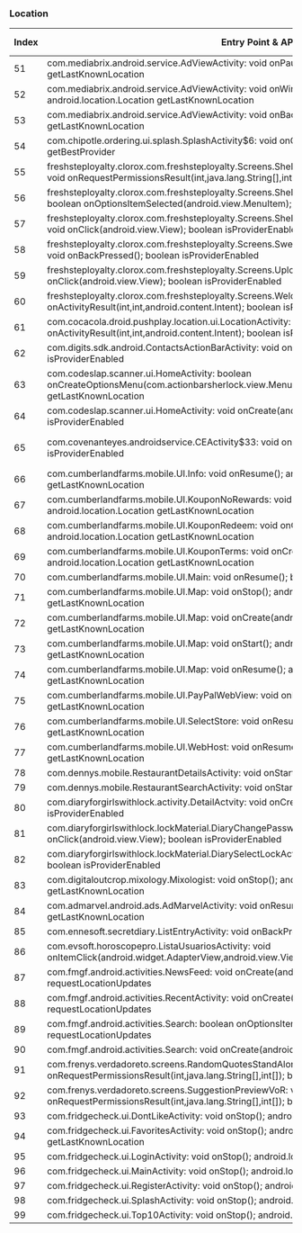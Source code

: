 ### Location
| Index | Entry Point & APIs | Screen shot | Resource id | Label |
| ------------- | ------------- | ------------- |-------------|-------------|
| 51 | com.mediabrix.android.service.AdViewActivity: void onPause(); android.location.Location getLastKnownLocation | ![](C:\Users\hfu\Documents\COSMOS\output\py\Play_win8\Lifestyle\com.cg.android.countdown\com.mediabrix.android.service.AdViewActivity.png) |  | |
| 52 | com.mediabrix.android.service.AdViewActivity: void onWindowFocusChanged(boolean); android.location.Location getLastKnownLocation | ![](C:\Users\hfu\Documents\COSMOS\output\py\Play_win8\Lifestyle\com.cg.android.countdown\com.mediabrix.android.service.AdViewActivity.png) |  | |
| 53 | com.mediabrix.android.service.AdViewActivity: void onBackPressed(); android.location.Location getLastKnownLocation | ![](C:\Users\hfu\Documents\COSMOS\output\py\Play_win8\Lifestyle\com.cg.android.countdown\com.mediabrix.android.service.AdViewActivity.png) |  | |
| 54 | com.chipotle.ordering.ui.splash.SplashActivity$6: void onClick(android.view.View); java.lang.String getBestProvider | ![](C:\Users\hfu\Documents\COSMOS\output\py\Play_win8\Lifestyle\com.chipotle.ordering\com.chipotle.ordering.ui.splash.SplashActivity.png) |  | |
| 55 | freshsteployalty.clorox.com.freshsteployalty.Screens.Shelter.SearchShelter.SearchShelterActivity: void onRequestPermissionsResult(int,java.lang.String[],int[]); boolean isProviderEnabled | ![](C:\Users\hfu\Documents\COSMOS\output\py\Play_win8\Lifestyle\com.clorox.freshstep.android.pawpoints\freshsteployalty.clorox.com.freshsteployalty.Screens.Shelter.SearchShelter.SearchShelterActivity.png) |  | |
| 56 | freshsteployalty.clorox.com.freshsteployalty.Screens.Shelter.SearchShelter.SearchShelterActivity: boolean onOptionsItemSelected(android.view.MenuItem); boolean isProviderEnabled | ![](C:\Users\hfu\Documents\COSMOS\output\py\Play_win8\Lifestyle\com.clorox.freshstep.android.pawpoints\freshsteployalty.clorox.com.freshsteployalty.Screens.Shelter.SearchShelter.SearchShelterActivity.png) |  | |
| 57 | freshsteployalty.clorox.com.freshsteployalty.Screens.Shelter.SearchShelter.SearchShelterActivity$4: void onClick(android.view.View); boolean isProviderEnabled | ![](C:\Users\hfu\Documents\COSMOS\output\py\Play_win8\Lifestyle\com.clorox.freshstep.android.pawpoints\freshsteployalty.clorox.com.freshsteployalty.Screens.Shelter.SearchShelter.SearchShelterActivity.png) |  | |
| 58 | freshsteployalty.clorox.com.freshsteployalty.Screens.SweepsPromo.SweepsPromoDetailActivity: void onBackPressed(); boolean isProviderEnabled | ![](C:\Users\hfu\Documents\COSMOS\output\py\Play_win8\Lifestyle\com.clorox.freshstep.android.pawpoints\freshsteployalty.clorox.com.freshsteployalty.Screens.SweepsPromo.SweepsPromoDetailActivity.png) |  | |
| 59 | freshsteployalty.clorox.com.freshsteployalty.Screens.UploadReceipt.UploadReceiptActivity$1: void onClick(android.view.View); boolean isProviderEnabled | ![](C:\Users\hfu\Documents\COSMOS\output\py\Play_win8\Lifestyle\com.clorox.freshstep.android.pawpoints\freshsteployalty.clorox.com.freshsteployalty.Screens.UploadReceipt.UploadReceiptActivity.png) |  | |
| 60 | freshsteployalty.clorox.com.freshsteployalty.Screens.Welcome.WelcomeActivity: void onActivityResult(int,int,android.content.Intent); boolean isProviderEnabled | ![](C:\Users\hfu\Documents\COSMOS\output\py\Play_win8\Lifestyle\com.clorox.freshstep.android.pawpoints\freshsteployalty.clorox.com.freshsteployalty.Screens.Welcome.WelcomeActivity.png) |  | |
| 61 | com.cocacola.droid.pushplay.location.ui.LocationActivity: void onActivityResult(int,int,android.content.Intent); boolean isProviderEnabled | ![](C:\Users\hfu\Documents\COSMOS\output\py\Play_win8\Lifestyle\com.cocacola.droid.pushplay\com.cocacola.droid.pushplay.location.ui.LocationActivity.png) |  | |
| 62 | com.digits.sdk.android.ContactsActionBarActivity: void onCreate(android.os.Bundle); boolean isProviderEnabled | ![](C:\Users\hfu\Documents\COSMOS\output\py\Play_win8\Lifestyle\com.mingle.LipSyncBattle\com.digits.sdk.android.ContactsActionBarActivity.png) |  | |
| 63 | com.codeslap.scanner.ui.HomeActivity: boolean onCreateOptionsMenu(com.actionbarsherlock.view.Menu); android.location.Location getLastKnownLocation | ![](C:\Users\hfu\Documents\COSMOS\output\py\Play_win8\Lifestyle\com.codeslap.scanner.android\com.codeslap.scanner.ui.HomeActivity.png) |  | |
| 64 | com.codeslap.scanner.ui.HomeActivity: void onCreate(android.os.Bundle); boolean isProviderEnabled | ![](C:\Users\hfu\Documents\COSMOS\output\py\Play_win8\Lifestyle\com.codeslap.scanner.android\com.codeslap.scanner.ui.HomeActivity.png) |  | |
| 65 | com.covenanteyes.androidservice.CEActivity$33: void onClick(android.view.View); boolean isProviderEnabled | ![](C:\Users\hfu\Documents\COSMOS\output\py\Play_win8\Lifestyle\com.covenanteyes.androidservice\com.covenanteyes.androidservice.CEActivity.png) | {'2131493053': <sensitive_component.SensitiveComponent.SensitiveView object at 0x094A4870>} | |
| 66 | com.cumberlandfarms.mobile.UI.Info: void onResume(); android.location.Location getLastKnownLocation | ![](C:\Users\hfu\Documents\COSMOS\output\py\Play_win8\Lifestyle\com.cumberlandfarms.mobile\com.cumberlandfarms.mobile.UI.Info.png) |  | |
| 67 | com.cumberlandfarms.mobile.UI.KouponNoRewards: void onCreate(android.os.Bundle); android.location.Location getLastKnownLocation | ![](C:\Users\hfu\Documents\COSMOS\output\py\Play_win8\Lifestyle\com.cumberlandfarms.mobile\com.cumberlandfarms.mobile.UI.KouponNoRewards.png) |  | |
| 68 | com.cumberlandfarms.mobile.UI.KouponRedeem: void onCreate(android.os.Bundle); android.location.Location getLastKnownLocation | ![](C:\Users\hfu\Documents\COSMOS\output\py\Play_win8\Lifestyle\com.cumberlandfarms.mobile\com.cumberlandfarms.mobile.UI.KouponRedeem.png) |  | |
| 69 | com.cumberlandfarms.mobile.UI.KouponTerms: void onCreate(android.os.Bundle); android.location.Location getLastKnownLocation | ![](C:\Users\hfu\Documents\COSMOS\output\py\Play_win8\Lifestyle\com.cumberlandfarms.mobile\com.cumberlandfarms.mobile.UI.KouponTerms.png) |  | |
| 70 | com.cumberlandfarms.mobile.UI.Main: void onResume(); boolean isProviderEnabled | ![](C:\Users\hfu\Documents\COSMOS\output\py\Play_win8\Lifestyle\com.cumberlandfarms.mobile\com.cumberlandfarms.mobile.UI.Main.png) |  | |
| 71 | com.cumberlandfarms.mobile.UI.Map: void onStop(); android.location.Location getLastKnownLocation | ![](C:\Users\hfu\Documents\COSMOS\output\py\Play_win8\Lifestyle\com.cumberlandfarms.mobile\com.cumberlandfarms.mobile.UI.Map.png) |  | |
| 72 | com.cumberlandfarms.mobile.UI.Map: void onCreate(android.os.Bundle); android.location.Location getLastKnownLocation | ![](C:\Users\hfu\Documents\COSMOS\output\py\Play_win8\Lifestyle\com.cumberlandfarms.mobile\com.cumberlandfarms.mobile.UI.Map.png) |  | |
| 73 | com.cumberlandfarms.mobile.UI.Map: void onStart(); android.location.Location getLastKnownLocation | ![](C:\Users\hfu\Documents\COSMOS\output\py\Play_win8\Lifestyle\com.cumberlandfarms.mobile\com.cumberlandfarms.mobile.UI.Map.png) |  | |
| 74 | com.cumberlandfarms.mobile.UI.Map: void onResume(); android.location.Location getLastKnownLocation | ![](C:\Users\hfu\Documents\COSMOS\output\py\Play_win8\Lifestyle\com.cumberlandfarms.mobile\com.cumberlandfarms.mobile.UI.Map.png) |  | |
| 75 | com.cumberlandfarms.mobile.UI.PayPalWebView: void onResume(); android.location.Location getLastKnownLocation | ![](C:\Users\hfu\Documents\COSMOS\output\py\Play_win8\Lifestyle\com.cumberlandfarms.mobile\com.cumberlandfarms.mobile.UI.PayPalWebView.png) |  | |
| 76 | com.cumberlandfarms.mobile.UI.SelectStore: void onResume(); android.location.Location getLastKnownLocation | ![](C:\Users\hfu\Documents\COSMOS\output\py\Play_win8\Lifestyle\com.cumberlandfarms.mobile\com.cumberlandfarms.mobile.UI.SelectStore.png) |  | |
| 77 | com.cumberlandfarms.mobile.UI.WebHost: void onResume(); android.location.Location getLastKnownLocation | ![](C:\Users\hfu\Documents\COSMOS\output\py\Play_win8\Lifestyle\com.cumberlandfarms.mobile\com.cumberlandfarms.mobile.UI.WebHost.png) |  | |
| 78 | com.dennys.mobile.RestaurantDetailsActivity: void onStart(); boolean isProviderEnabled | ![](C:\Users\hfu\Documents\COSMOS\output\py\Play_win8\Lifestyle\com.dennys.mobile\com.dennys.mobile.RestaurantDetailsActivity.png) |  | |
| 79 | com.dennys.mobile.RestaurantSearchActivity: void onStart(); boolean isProviderEnabled | ![](C:\Users\hfu\Documents\COSMOS\output\py\Play_win8\Lifestyle\com.dennys.mobile\com.dennys.mobile.RestaurantSearchActivity.png) |  | |
| 80 | com.diaryforgirlswithlock.activity.DetailActvity: void onCreate(android.os.Bundle); boolean isProviderEnabled | ![](C:\Users\hfu\Documents\COSMOS\output\py\Play_win8\Lifestyle\com.diaryforgirlswithlock\com.diaryforgirlswithlock.activity.DetailActvity.png) |  | |
| 81 | com.diaryforgirlswithlock.lockMaterial.DiaryChangePasswordActivity: void onClick(android.view.View); boolean isProviderEnabled | ![](C:\Users\hfu\Documents\COSMOS\output\py\Play_win8\Lifestyle\com.diaryforgirlswithlock\com.diaryforgirlswithlock.lockMaterial.DiaryChangePasswordActivity.png) |  | |
| 82 | com.diaryforgirlswithlock.lockMaterial.DiarySelectLockActivity: void onClick(android.view.View); boolean isProviderEnabled | ![](C:\Users\hfu\Documents\COSMOS\output\py\Play_win8\Lifestyle\com.diaryforgirlswithlock\com.diaryforgirlswithlock.lockMaterial.DiarySelectLockActivity.png) |  | |
| 83 | com.digitaloutcrop.mixology.Mixologist: void onStop(); android.location.Location getLastKnownLocation | ![](C:\Users\hfu\Documents\COSMOS\output\py\Play_win8\Lifestyle\com.digitaloutcrop.mixology\com.digitaloutcrop.mixology.Mixologist.png) |  | |
| 84 | com.admarvel.android.ads.AdMarvelActivity: void onResume(); android.location.Location getLastKnownLocation | ![](C:\Users\hfu\Documents\COSMOS\output\py\Play_win8\Lifestyle\mmapps.mobile.magnifier\com.admarvel.android.ads.AdMarvelActivity.png) |  | |
| 85 | com.ennesoft.secretdiary.ListEntryActivity: void onBackPressed(); boolean isProviderEnabled | ![](C:\Users\hfu\Documents\COSMOS\output\py\Play_win8\Lifestyle\com.ennesoft.secretdiary\com.ennesoft.secretdiary.ListEntryActivity.png) |  | |
| 86 | com.evsoft.horoscopepro.ListaUsuariosActivity: void onItemClick(android.widget.AdapterView,android.view.View,int,long); boolean isProviderEnabled | ![](C:\Users\hfu\Documents\COSMOS\output\py\Play_win8\Lifestyle\com.evsoft.horoscopepro\com.evsoft.horoscopepro.ListaUsuariosActivity.png) |  | |
| 87 | com.fmgf.android.activities.NewsFeed: void onCreate(android.os.Bundle); void requestLocationUpdates | ![](C:\Users\hfu\Documents\COSMOS\output\py\Play_win8\Lifestyle\com.fmgf.free\com.fmgf.android.activities.NewsFeed.png) |  | |
| 88 | com.fmgf.android.activities.RecentActivity: void onCreate(android.os.Bundle); void requestLocationUpdates | ![](C:\Users\hfu\Documents\COSMOS\output\py\Play_win8\Lifestyle\com.fmgf.free\com.fmgf.android.activities.RecentActivity.png) |  | |
| 89 | com.fmgf.android.activities.Search: boolean onOptionsItemSelected(android.view.MenuItem); void requestLocationUpdates | ![](C:\Users\hfu\Documents\COSMOS\output\py\Play_win8\Lifestyle\com.fmgf.free\com.fmgf.android.activities.Search.png) |  | |
| 90 | com.fmgf.android.activities.Search: void onCreate(android.os.Bundle); boolean isProviderEnabled | ![](C:\Users\hfu\Documents\COSMOS\output\py\Play_win8\Lifestyle\com.fmgf.free\com.fmgf.android.activities.Search.png) |  | |
| 91 | com.frenys.verdadoreto.screens.RandomQuotesStandAlone: void onRequestPermissionsResult(int,java.lang.String[],int[]); boolean isProviderEnabled | ![](C:\Users\hfu\Documents\COSMOS\output\py\Play_win8\Lifestyle\com.frenys.verdadoreto\com.frenys.verdadoreto.screens.RandomQuotesStandAlone.png) |  | |
| 92 | com.frenys.verdadoreto.screens.SuggestionPreviewVoR: void onRequestPermissionsResult(int,java.lang.String[],int[]); boolean isProviderEnabled | ![](C:\Users\hfu\Documents\COSMOS\output\py\Play_win8\Lifestyle\com.frenys.verdadoreto\com.frenys.verdadoreto.screens.SuggestionPreviewVoR.png) |  | |
| 93 | com.fridgecheck.ui.DontLikeActivity: void onStop(); android.location.Location getLastKnownLocation | ![](C:\Users\hfu\Documents\COSMOS\output\py\Play_win8\Lifestyle\com.fridgecheck\com.fridgecheck.ui.DontLikeActivity.png) |  | |
| 94 | com.fridgecheck.ui.FavoritesActivity: void onStop(); android.location.Location getLastKnownLocation | ![](C:\Users\hfu\Documents\COSMOS\output\py\Play_win8\Lifestyle\com.fridgecheck\com.fridgecheck.ui.FavoritesActivity.png) |  | |
| 95 | com.fridgecheck.ui.LoginActivity: void onStop(); android.location.Location getLastKnownLocation | ![](C:\Users\hfu\Documents\COSMOS\output\py\Play_win8\Lifestyle\com.fridgecheck\com.fridgecheck.ui.LoginActivity.png) |  | |
| 96 | com.fridgecheck.ui.MainActivity: void onStop(); android.location.Location getLastKnownLocation | ![](C:\Users\hfu\Documents\COSMOS\output\py\Play_win8\Lifestyle\com.fridgecheck\com.fridgecheck.ui.MainActivity.png) |  | |
| 97 | com.fridgecheck.ui.RegisterActivity: void onStop(); android.location.Location getLastKnownLocation | ![](C:\Users\hfu\Documents\COSMOS\output\py\Play_win8\Lifestyle\com.fridgecheck\com.fridgecheck.ui.RegisterActivity.png) |  | |
| 98 | com.fridgecheck.ui.SplashActivity: void onStop(); android.location.Location getLastKnownLocation | ![](C:\Users\hfu\Documents\COSMOS\output\py\Play_win8\Lifestyle\com.fridgecheck\com.fridgecheck.ui.SplashActivity.png) |  | |
| 99 | com.fridgecheck.ui.Top10Activity: void onStop(); android.location.Location getLastKnownLocation | ![](C:\Users\hfu\Documents\COSMOS\output\py\Play_win8\Lifestyle\com.fridgecheck\com.fridgecheck.ui.Top10Activity.png) |  | |

